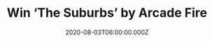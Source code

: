 ---
campaign-uuid: "c-c4bead12-8aa8-4a91-bbc2-4aa3781cf60b"
type: "Competition"
category: "Music"
date: "2020-08-03T06:00:00.000Z"
end-date: "2020-09-03T23:59:00.000Z"
disable-form: false
is_promoted: false
has_entry_page: true
title: "Win ‘The Suburbs’ by Arcade Fire"
competition-description: "<p>'The Suburbs' turns 10 years old and we are giving away\
  \ a copy of the third studio album by the critically-acclaimed Canadian indie rock\
  \ band Arcade Fire. The album debuted at #1 in the UK Albums Chart and features\
  \ the single 'We Used to Wait’.</p>\n<p>Click below for a chance to win.</p>\n"
hero-header: "Win ‘The Suburbs’ by Arcade Fire"
terms-confirmation: "N/A"
banner-img: "https://assets.expresslyapp.com/asset-c6f9b9d7-8e84-42fe-ba67-d95569d4065c.jpg"
logo-left-href: "http://club.expressly.io"
logo-left-image: "https://assets.expresslyapp.com/asset-897331ac-ef56-402a-9179-333cad2c62e0.jpg"
logo-left-title: "Expressly club"
bg-image-hero: "https://assets.expresslyapp.com/asset-99dd6bbe-bd23-41fa-b224-a396a93414d4.jpg"
bg-image-first: "https://assets.expresslyapp.com/asset-46c023ca-5f50-42f1-842c-402fac666c94.jpg"
section1-content: "<p>An album which becomes part of your daily routine. Yes, we are\
  \ talking about Arcade Fire third studio album ‘The Suburbs’, an absolutely must\
  \ for an Arcade Fire fan. The album debuted at #1 in the UK Albums Chart and features\
  \ the single 'We Used to Wait’.</p>\n<p>’Ready To Start’ ‘Month Of May’, ‘Rococo’\
  \ are some of the amazing songs you could find in their record. Click below for\
  \ a chance to win.</p>\n"
entry-title: "Win ‘The Suburbs’ by Arcade Fire"
entry-content: "<p>Enter the draw to win ‘The Suburbs’ by Arcade Fire  by completing\
  \ the form below before 23:59 on the 3rd of September 2020.</p>\n"
has-winner: false
prize-description: "‘The Suburbs’ by Arcade Fire"
special-conditions: "Multiple entries are allowed up to one every day.\r\n\r\nThis\
  \ competition is also available on: https://aaa.nme.com/competitions/arcade-fire-the-suburbs"
country-restrictions:
- "GB"
---
